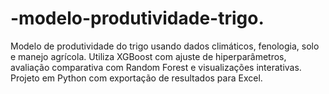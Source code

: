 # -modelo-produtividade-trigo.
Modelo de produtividade do trigo usando dados climáticos, fenologia, solo e manejo agrícola. Utiliza XGBoost com ajuste de hiperparâmetros, avaliação comparativa com Random Forest e visualizações interativas. Projeto em Python com exportação de resultados para Excel.
